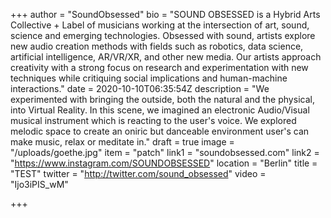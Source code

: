 +++
author = "SoundObsessed"
bio = "SOUND OBSESSED is a Hybrid Arts Collective + Label of musicians working at the intersection of art, sound, science and emerging technologies. Obsessed with sound, artists explore new audio creation methods with fields such as robotics, data science, artificial intelligence, AR/VR/XR, and other new media. Our artists approach creativity with a strong focus on research and experimentation with new techniques while critiquing social implications and human-machine interactions."
date = 2020-10-10T06:35:54Z
description = "We experimented with bringing the outside, both the natural and the physical, into Virtual Reality. In this scene, we imagined an electronic Audio/Visual musical instrument which is reacting to the user's voice. We explored melodic space to create an oniric but danceable environment user's can make music, relax or meditate in."
draft = true
image = "/uploads/goethe.jpg"
item = "patch"
link1 = "soundobsessed.com"
link2 = "https://www.instagram.com/SOUNDOBSESSED"
location = "Berlin"
title = "TEST"
twitter = "http://twitter.com/sound_obsessed"
video = "Ijo3iPIS_wM"

+++
